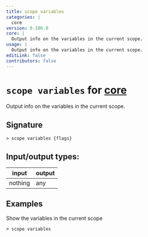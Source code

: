 ```yaml
---
title: scope variables
categories: |
  core
version: 0.106.0
core: |
  Output info on the variables in the current scope.
usage: |
  Output info on the variables in the current scope.
editLink: false
contributors: false
---
```

<!-- This file is automatically generated. Please edit the command in https://github.com/nushell/nushell instead. -->

# `scope variables` for [core](/commands/categories/core.md)

<div class='command-title'>Output info on the variables in the current scope.</div>

## Signature

```> scope variables {flags} ```


## Input/output types:

| input   | output |
| ------- | ------ |
| nothing | any    |
## Examples

Show the variables in the current scope
```nu
> scope variables

```
